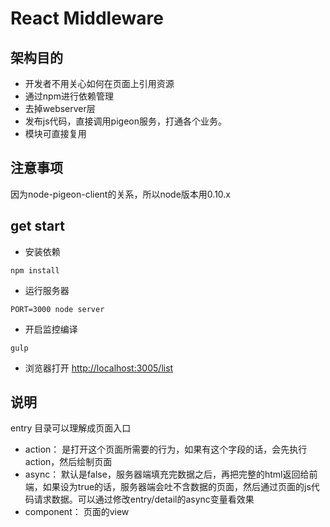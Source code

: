 # React Middleware

## 架构目的
- 开发者不用关心如何在页面上引用资源
- 通过npm进行依赖管理
- 去掉webserver层
- 发布js代码，直接调用pigeon服务，打通各个业务。
- 模块可直接复用

## 注意事项
因为node-pigeon-client的关系，所以node版本用0.10.x

## get start

- 安装依赖

```
npm install
```

- 运行服务器

```
PORT=3000 node server
```

- 开启监控编译

```
gulp
```

- 浏览器打开 [http://localhost:3005/list](http://localhost:3005/list)


## 说明

entry 目录可以理解成页面入口

- action： 是打开这个页面所需要的行为，如果有这个字段的话，会先执行action，然后绘制页面
- async： 默认是false，服务器端填充完数据之后，再把完整的html返回给前端，如果设为true的话，服务器端会吐不含数据的页面，然后通过页面的js代码请求数据。可以通过修改entry/detail的async变量看效果
- component： 页面的view




